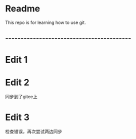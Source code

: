 # Readme
This repo is for learning how to use git.
## -----------------------------------------

# Edit 1

# Edit 2
同步到了gitee上

# Edit 3
检查错误，再次尝试两边同步
